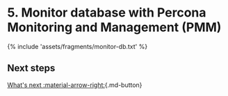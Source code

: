 # 5. Monitor database with Percona Monitoring and Management (PMM)

{% include 'assets/fragments/monitor-db.txt' %}

## Next steps

[What's next :material-arrow-right:](what-next.md){.md-button}
